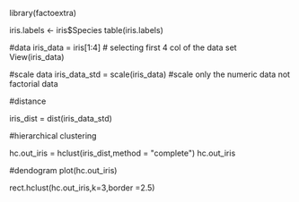 library(factoextra)

iris.labels <- iris$Species
table(iris.labels)

#data
iris_data = iris[1:4] # selecting first 4 col of the data set 
View(iris_data)

#scale data
iris_data_std = scale(iris_data) #scale only the numeric data not factorial data


#distance

iris_dist = dist(iris_data_std)

#hierarchical clustering 

hc.out_iris = hclust(iris_dist,method = "complete")
hc.out_iris

#dendogram
plot(hc.out_iris)


rect.hclust(hc.out_iris,k=3,border =2.5)

